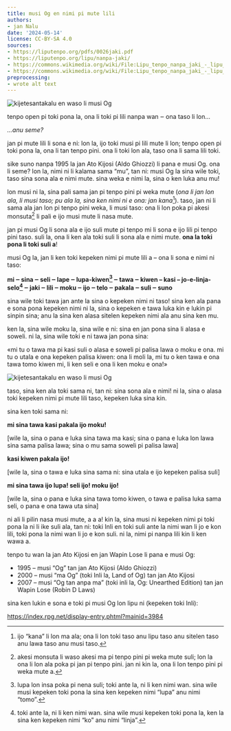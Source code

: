 ```yaml
---
title: musi Og en nimi pi mute lili
authors:
- jan Nalu
date: '2024-05-14'
license: CC-BY-SA 4.0
sources:
- https://liputenpo.org/pdfs/0026jaki.pdf
- https://liputenpo.org/lipu/nanpa-jaki/
- https://commons.wikimedia.org/wiki/File:Lipu_tenpo_nanpa_jaki_-_lipu_musi_01.png
- https://commons.wikimedia.org/wiki/File:Lipu_tenpo_nanpa_jaki_-_lipu_musi_02.png
preprocessing:
- wrote alt text
---
```


![kijetesantakalu en waso li musi Og](https://upload.wikimedia.org/wikipedia/commons/7/70/Lipu_tenpo_nanpa_jaki_-_lipu_musi_01.png)

tenpo open pi toki pona la, ona li toki pi lili nanpa wan ‒ ona taso li lon...

*...anu seme?*

jan pi mute lili li sona e ni: lon la, ijo toki musi pi lili mute li lon; tenpo open pi toki pona la, ona li tan tenpo pini. ona li toki lon ala, taso ona li sama lili toki.

sike suno nanpa 1995 la jan Ato Kijosi (Aldo Ghiozzi) li pana e musi Og. ona li seme? lon la, nimi ni li kalama sama “mu”, tan ni: musi Og la sina wile toki, taso sina sona ala e nimi mute. sina weka e nimi la, sina o ken luka anu mu!

lon musi ni la, sina pali sama jan pi tenpo pini pi weka mute (*ona li jan lon ala, li musi taso; pu ala la, sina ken nimi ni e ona: jan kana*[^1]). taso, jan ni li sama ala jan lon pi tenpo pini weka, li musi taso: ona li lon poka pi akesi monsuta[^2] li pali e ijo musi mute li nasa mute.

jan pi musi Og li sona ala e ijo suli mute pi tenpo mi li sona e ijo lili pi tenpo pini taso. suli la, ona li ken ala toki suli li sona ala e nimi mute. **ona la toki pona li toki suli a**!

musi Og la, jan li ken toki kepeken nimi pi mute lili a – ona li sona e nimi ni taso:

**mi ‒ sina ‒ seli ‒ lape ‒ lupa-kiwen[^3] ‒ tawa ‒ kiwen – kasi – jo-e-linja-selo[^4] ‒ jaki ‒ lili ‒ moku ‒ ijo ‒ telo ‒ pakala ‒ suli ‒ suno**

sina wile toki tawa jan ante la sina o kepeken nimi ni taso! sina ken ala pana e sona pona kepeken nimi ni la, sina o kepeken e tawa luka kin e lukin pi sinpin sina; anu la sina ken alasa sitelen kepeken nimi ala anu sina ken mu.

ken la, sina wile moku la, sina wile e ni: sina en jan pona sina li alasa e soweli. ni la, sina wile toki e ni tawa jan pona sina:

«mi tu o tawa ma pi kasi suli o alasa e soweli pi palisa lawa o moku e ona. mi tu o utala e ona kepeken palisa kiwen: ona li moli la, mi tu o ken tawa e ona tawa tomo kiwen mi, li ken seli e ona li ken moku e ona!»

![kijetesantakalu en waso li musi Og](https://upload.wikimedia.org/wikipedia/commons/8/81/Lipu_tenpo_nanpa_jaki_-_lipu_musi_02.png)

taso, sina ken ala toki sama ni, tan ni: sina sona ala e nimi! ni la, sina o alasa toki kepeken nimi pi mute lili taso, kepeken luka sina kin.

sina ken toki sama ni:

**mi sina tawa kasi pakala ijo moku!**

[wile la, sina o pana e luka sina tawa ma kasi; sina o pana e luka lon lawa sina sama palisa lawa; sina o mu sama soweli pi palisa lawa]

**kasi kiwen pakala ijo!**

[wile la, sina o tawa e luka sina sama ni: sina utala e ijo kepeken palisa suli]

**mi sina tawa ijo lupa! seli ijo! moku ijo!**

[wile la, sina o pana e luka sina tawa tomo kiwen, o tawa e palisa luka sama seli, o pana e ona tawa uta sina]

ni ali li pilin nasa musi mute, a a a! kin la, sina musi ni kepeken nimi pi toki pona la ni li ike suli ala, tan ni: toki Inli en toki suli ante la nimi wan li jo e kon lili, toki pona la nimi wan li jo e kon suli. ni la, nimi pi nanpa lili kin li ken wawa a.

tenpo tu wan la jan Ato Kijosi en jan Wapin Lose li pana e musi Og:

- 1995 – musi “Og” tan jan Ato Kijosi (Aldo Ghiozzi)
- 2000 – musi “ma Og” (toki Inli la, Land of Og) tan jan Ato Kijosi
- 2007 – musi “Og tan anpa ma” (toki inli la, Og: Unearthed Edition) tan jan Wapin Lose (Robin D Laws)

sina ken lukin e sona e toki pi musi Og lon lipu ni (kepeken toki Inli):

https://index.rpg.net/display-entry.phtml?mainid=3984

[^1]: ijo “kana” li lon ma ala; ona li lon toki taso anu lipu taso anu sitelen taso anu lawa taso anu musi taso.
[^2]: akesi monsuta li waso akesi ma pi tenpo pini pi weka mute suli; lon la ona li lon ala poka pi jan pi tenpo pini. jan ni kin la, ona li lon tenpo pini pi weka mute a.
[^3]: lupa lon insa poka pi nena suli; toki ante la, ni li ken nimi wan. sina wile musi kepeken toki pona la sina ken kepeken nimi “lupa” anu nimi “tomo”.
[^4]: toki ante la, ni li ken nimi wan. sina wile musi kepeken toki pona la, ken la sina ken kepeken nimi “ko” anu nimi “linja”.
